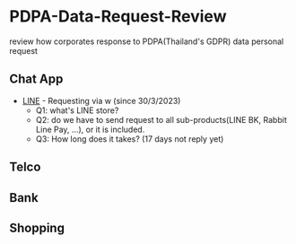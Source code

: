 # PDPA-Data-Request-Review
review how corporates response to PDPA(Thailand's GDPR) data personal request

## Chat App
- [LINE](https://line.me/th/) - Requesting via w (since 30/3/2023)
  - Q1: what's LINE store?
  - Q2: do we have to send request to all sub-products(LINE BK, Rabbit Line Pay, ...), or it is included.
  - Q3: How long does it takes? (17 days not reply yet)

## Telco

## Bank

## Shopping

